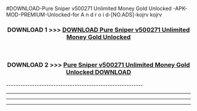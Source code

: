 #DOWNLOAD-Pure Sniper v500271 Unlimited Money Gold Unlocked -APK-MOD-PREMIUM-Unlocked-for A n d r o i d-[NO.ADS]-kojrv kojrv 



<div align="center">

<h3>DOWNLOAD 1 >>> <a href="https://getmod2.web.app/?judul=Pure Sniper v500271 Unlimited Money Gold Unlocked ">DOWNLOAD Pure Sniper v500271 Unlimited Money Gold Unlocked </a></h3><br>

<h3>DOWNLOAD 2 >>> <a href="https://getmod2.web.app/?judul=Pure Sniper v500271 Unlimited Money Gold Unlocked ">Pure Sniper v500271 Unlimited Money Gold Unlocked  DOWNLOAD </a></h3>

</div>
----------------------------------------------------------

----------------------------------------------------------

----------------------------------------------------------

----------------------------------------------------------



